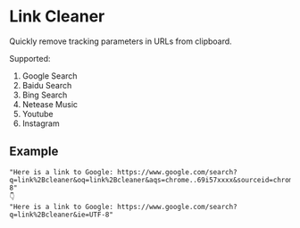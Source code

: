 # Link Cleaner

Quickly remove tracking parameters in URLs from clipboard.

Supported:
1. Google Search
2. Baidu Search
3. Bing Search
4. Netease Music
5. Youtube
6. Instagram

## Example

```
"Here is a link to Google: https://www.google.com/search?q=link%2Bcleaner&oq=link%2Bcleaner&aqs=chrome..69i57xxxx&sourceid=chrome&ie=UTF-8"
👇
"Here is a link to Google: https://www.google.com/search?q=link%2Bcleaner&ie=UTF-8"
```
